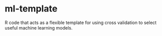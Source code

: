 # ml-template
R code that acts as a flexible template for using cross validation to select useful machine learning models.
